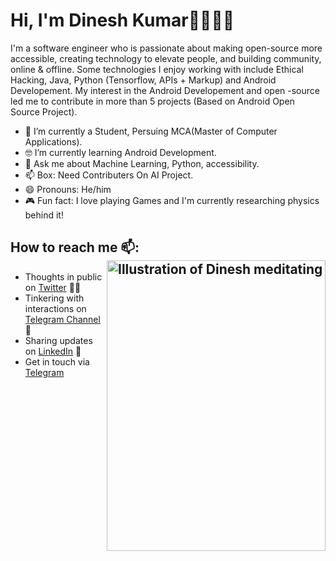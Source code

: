 # Hi, I'm Dinesh Kumar👋🏾‍👨‍💻


I'm a software engineer who is passionate about making open-source more accessible, creating technology to elevate people, and building community, online & offline. Some technologies I enjoy working with include Ethical Hacking, Java, Python (Tensorflow, APIs + Markup) and Android Developement. My interest in the Android Developement and open -source led me to contribute in more than 5 projects (Based on Android Open Source Project).

- 📱  I’m currently a Student, Persuing MCA(Master of Computer Applications).
- 🤓  I’m currently learning Android Development.
- 💬  Ask me about Machine Learning, Python, accessibility.
- 📫  Box: Need Contributers On AI Project.
- 😄  Pronouns: He/him
- 🎮  Fun fact: I love playing Games and I'm currently researching physics behind it!

## How to reach me 📫: <img align="right" src="https://github.com/dinesh-ysl/dinesh-ysl/blob/master/yoga_drib02.gif" alt="Illustration of Dinesh meditating" width=350px height=465px/>
- Thoughts in public on <a href="">Twitter</a> ✍🏾
- Tinkering with interactions on <a href="t.me/tokyoofficial"> Telegram Channel</a> 🏓
- Sharing updates on <a href="https://www.linkedin.com/in/dinesh-kumar-765440190/">LinkedIn</a> 💼
- Get in touch via <a href="t.me/tokyo_noob">Telegram</a>
